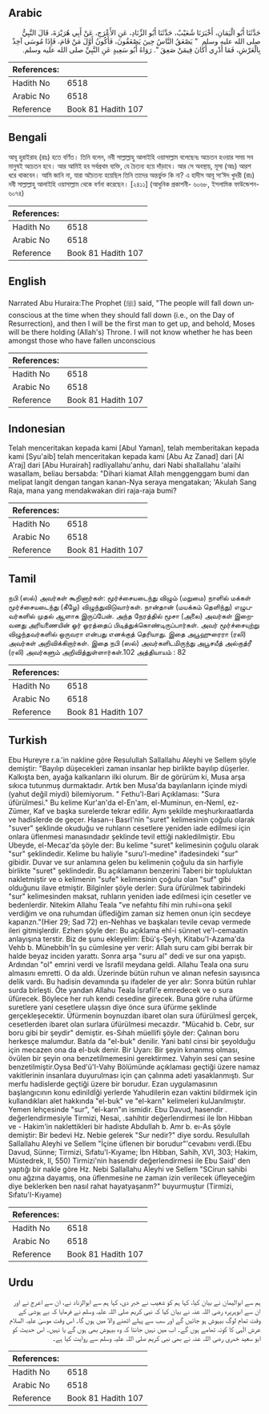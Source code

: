 ## Arabic


<div dir="rtl" lang="ar" style={{fontSize:'larger',backgroundColor:'#f8f9fa',padding:20}}>
حَدَّثَنَا أَبُو الْيَمَانِ، أَخْبَرَنَا شُعَيْبٌ، حَدَّثَنَا أَبُو الزِّنَادِ، عَنِ الأَعْرَجِ، عَنْ أَبِي هُرَيْرَةَ، قَالَ النَّبِيُّ صلى الله عليه وسلم ‏ "‏ يَصْعَقُ النَّاسُ حِينَ يَصْعَقُونَ، فَأَكُونُ أَوَّلَ مَنْ قَامَ، فَإِذَا مُوسَى آخِذٌ بِالْعَرْشِ، فَمَا أَدْرِي أَكَانَ فِيمَنْ صَعِقَ ‏"‏‏.‏ رَوَاهُ أَبُو سَعِيدٍ عَنِ النَّبِيِّ صلى الله عليه وسلم‏.‏
</div>
<div style={{backgroundColor:'#f8f9fa',padding:20, marginBottom: 10}}><table> <thead> <tr> <th>References:</th> <th></th> </tr> </thead> <tbody><tr><td>Hadith No</td><td>6518</td></tr><tr><td>Arabic No</td><td>6518</td></tr><tr><td>Reference</td><td>Book 81 Hadith 107</td></tr></tbody></table></div>

## Bengali


<div dir="ltr" lang="bn" style={{fontSize:'larger',backgroundColor:'#f8f9fa',padding:20}}>
আবূ হুরাইরাহ (রাঃ) হতে বর্ণিত। তিনি বলেন, নবী সাল্লাল্লাহু আলাইহি ওয়াসাল্লাম বলেছেনঃ অচেতন হওয়ার সময় সব মানুষই অচেতন হবে। আর আমিই হব সর্বপ্রথম ব্যক্তি, যে চৈতন্য হয়ে দাঁড়াবে। আর সে অবস্থায়, মূসা (আঃ) আরশ ধরে থাকবেন। আমি জানি না, যারা অচৈতন্য হয়েছিল তিনি তাদের অন্তর্ভুক্ত কি না? এ হাদীস আবূ সা‘ঈদ খুদরী (রাঃ) নবী সাল্লাল্লাহু আলাইহি ওয়াসাল্লাম থেকে বর্ণনা করেছেন। [২৪১১] (আধুনিক প্রকাশনী- ৬০৬৮, ইসলামিক ফাউন্ডেশন- ৬০৭৪)
</div>
<div style={{backgroundColor:'#f8f9fa',padding:20, marginBottom: 10}}><table> <thead> <tr> <th>References:</th> <th></th> </tr> </thead> <tbody><tr><td>Hadith No</td><td>6518</td></tr><tr><td>Arabic No</td><td>6518</td></tr><tr><td>Reference</td><td>Book 81 Hadith 107</td></tr></tbody></table></div>

## English


<div dir="ltr" lang="en" style={{fontSize:'larger',backgroundColor:'#f8f9fa',padding:20}}>
Narrated Abu Huraira:The Prophet (ﷺ) said, "The people will fall down unconscious at the time when they should fall down (i.e., on the Day of Resurrection), and then I will be the first man to get up, and behold, Moses will be there holding (Allah's) Throne. I will not know whether he has been amongst those who have fallen unconscious
</div>
<div style={{backgroundColor:'#f8f9fa',padding:20, marginBottom: 10}}><table> <thead> <tr> <th>References:</th> <th></th> </tr> </thead> <tbody><tr><td>Hadith No</td><td>6518</td></tr><tr><td>Arabic No</td><td>6518</td></tr><tr><td>Reference</td><td>Book 81 Hadith 107</td></tr></tbody></table></div>

## Indonesian


<div dir="ltr" lang="id" style={{fontSize:'larger',backgroundColor:'#f8f9fa',padding:20}}>
Telah menceritakan kepada kami [Abul Yaman], telah memberitakan kepada kami [Syu'aib] telah menceritakan kepada kami [Abu Az Zanad] dari [Al A'raj] dari [Abu Hurairah] radliyallahu'anhu, dari Nabi shallallahu 'alaihi wasallam, beliau bersabda: "Dihari kiamat Allah menggenggam bumi dan melipat langit dengan tangan kanan-Nya seraya mengatakan; 'Akulah Sang Raja, mana yang mendakwakan diri raja-raja bumi?
</div>
<div style={{backgroundColor:'#f8f9fa',padding:20, marginBottom: 10}}><table> <thead> <tr> <th>References:</th> <th></th> </tr> </thead> <tbody><tr><td>Hadith No</td><td>6518</td></tr><tr><td>Arabic No</td><td>6518</td></tr><tr><td>Reference</td><td>Book 81 Hadith 107</td></tr></tbody></table></div>

## Tamil


<div dir="ltr" lang="ta" style={{fontSize:'larger',backgroundColor:'#f8f9fa',padding:20}}>
நபி (ஸல்) அவர்கள் கூறினார்கள்: மூர்ச்சையடைந்து விழும் (மறுமை) நாளில் மக்கள் மூர்ச்சையடைந்து (கீழே) விழுந்துவிடுவார்கள். நான்தான் (மயக்கம் தெளிந்து) எழுபவர்களில் முதல் ஆளாக இருப்பேன். அந்த நேரத்தில் மூசா (அலை) அவர்கள் இறைவனது அரியணையின் ஓர் ஓரத்தைப் பிடித்துக்கொண்டிருப்பார்கள். அவர் மூர்ச்சையுற்று விழுந்தவர்களில் ஒருவரா என்பது எனக்குத் தெரியாது. இதை அபூஹுரைரா (ரலி) அவர்கள் அறிவிக்கிறார்கள். இதை நபி (ஸல்) அவர்களிடமிருந்து அபூசயீத் அல்குத்ரீ (ரலி) அவர்களும் அறிவித்துள்ளார்கள்.102 அத்தியாயம் : 82
</div>
<div style={{backgroundColor:'#f8f9fa',padding:20, marginBottom: 10}}><table> <thead> <tr> <th>References:</th> <th></th> </tr> </thead> <tbody><tr><td>Hadith No</td><td>6518</td></tr><tr><td>Arabic No</td><td>6518</td></tr><tr><td>Reference</td><td>Book 81 Hadith 107</td></tr></tbody></table></div>

## Turkish


<div dir="ltr" lang="tr" style={{fontSize:'larger',backgroundColor:'#f8f9fa',padding:20}}>
Ebu Hureyre r.a.'in nakline göre Resulullah Sallallahu Aleyhi ve Sellem şöyle demiştir: "Bayılıp düşecekleri zaman insanlar hep birlikte bayılıp düşerler. Kalkışta ben, ayağa kalkanların ilki olurum. Bir de görürüm ki, Musa arşa sıkıca tutunmuş durmaktadır. Artık ben Musa'da bayılanların içinde miydi (yahut değil miydi) bilemiyorum. " Fethu'l-Bari Açıklaması: "Sura üfürülmesi." Bu kelime Kur'an'da el-En'am, el-Muminun, en-NemI, ez-Zümer, Kaf ve başka surelerde tekrar edilir. Aynı şekilde meşhurkıraatlarda ve hadislerde de geçer. Hasan-ı Basrl'nin "suret" kelimesinin çoğulu olarak "suver" şeklinde okuduğu ve ruhların cesetlere yeniden iade edilmesi için onlara üflenmesi manasındadır şeklinde tevil ettiği nakledilmiştir. Ebu Ubeyde, el-Mecaz'da şöyle der: Bu kelime "suret" kelimesinin çoğulu olarak "sur" şeklindedir. Kelime bu haliyle "suru'l-medine" ifadesindeki "sur" gibidir. Duvar ve sur anlamına gelen bu kelimenin çoğulu da sin harfiyle birlikte "suret" şeklindedir. Bu açıklamanın benzerini Taberi bir topluluktan nakletmiştir ve o kelimenin "sufe" kelimesinin çoğulu olan "suf" gibi olduğunu ilave etmiştir. Bilginler şöyle derler: Sura üfürülmek tabirindeki "sur" kelimesinden maksat, ruhların yeniden iade edilmesi için cesetler ve bedenlerdir. Nitekim Allahu Teala "ve nefahtu fihi min ruhi=ona şekil verdiğim ve ona ruhumdan üflediğim zaman siz hemen onun için secdeye kapanzn."(Hier 29; Sad 72) en-Nehhas ve başkaları tevile cevap vermede ileri gitmişlerdir. Ezherı şöyle der: Bu açıklama ehl-i sünnet ve'l-cemaatin anlayışına terstir. Biz de şunu ekleyelim: Ebü'ş-Şeyh, Kitabu'I-Azama'da Vehb b. Münebbih'İn şu cümlesine yer verir: Allah suru cam gibi berrak bir halde beyaz inciden yarattı. Sonra arşa "suru al" dedi ve sur ona yapıştı. Ardından "ol" emrini verdi ve İsrafil meydana geldi. Allahu Teala ona suru almasını emretti. O da aldı. Üzerinde bütün ruhun ve alınan nefesin sayısınca delik vardı. Bu hadisin devamında şu ifadeler de yer alır: Sonra bütün ruhlar surda birleşti. Öte yandan Allahu Teala İsrafil'e emredecek ve o sura üfürecek. Böylece her ruh kendi cesedine girecek. Buna göre ruha üfürme suretlere yani cesetlere ulaşsın diye önce sura üfürme şeklinde gerçekleşecektir. Üfürmenin boynuzdan ibaret olan sura üfürülmesİ gerçek, cesetlerden ibaret olan surlara üfürülmesi mecazdır. "Mücahid b. Cebr, sur boru gibi bir şeydir" demiştir. es-Sıhah müellifi şöyle der: Çalınan boru herkesçe malumdur. Batıla da "el-buk" denilir. Yani batıl cinsi bir şeyolduğu için mecazen ona da el-buk denir. Bir Uyarı: Bir şeyin kınanmış olması, övülen bir şeyin ona benzetilmemesini gerektirmez. Vahyin sesi çan sesine benzetilmiştir.Oysa Bed'ü'I-Vahy Bölümünde açıklaması geçtiği üzere namaz vakitlerinin insanlara duyurulması için çan çalınma adeti yasaklanmıştı. Sur merfu hadislerde geçtiği üzere bir borudur. Ezan uygulamasının başlangıcının konu edinildİği yerlerde Yahudilerin ezan vaktini bildirmek için kullandıkları alet hakkında "el-buk" ve "el-karn" kelimeleri kulJanılmıştır. Yemen lehçesinde "sur", "el-karn"ın ismidir. Ebu Davud, hasendir . değerlendirmesiyle Tirmizi, Nesai, .sahihtir değerlendirmesi ile İbn Hibban ve - Hakim'in naklettikleri bir hadiste Abdullah b. Amr b. eı-As şöyle demiştir: Bir bedevi Hz. Nebie gelerek "Sur nedir?" diye sordu. Resulullah Sallallahu Aleyhi ve Sellem "İçine üflenen bir borudur"'cevabını verdi.(Ebu Davud, Sünne; Tirmizi, Sıfatu'l-Kıyame; İbn Hibban, Sahih, XVI, 303; Hakim, Müstedrek, Il, 550) Tirmizi'nin hasendir değerlendirmesi ile Ebu Said' den yaptığı bir nakle göre Hz. Nebi Sallallahu Aleyhi ve Sellem "SCirun sahibi onu ağzına dayamış, ona üflenmesine ne zaman izin verilecek üfleyeceğim diye beklerken ben nasıl rahat hayatyaşanm?" buyurmuştur (Tirmizi, Sıfatu'I-Kıyame)
</div>
<div style={{backgroundColor:'#f8f9fa',padding:20, marginBottom: 10}}><table> <thead> <tr> <th>References:</th> <th></th> </tr> </thead> <tbody><tr><td>Hadith No</td><td>6518</td></tr><tr><td>Arabic No</td><td>6518</td></tr><tr><td>Reference</td><td>Book 81 Hadith 107</td></tr></tbody></table></div>

## Urdu


<div dir="rtl" lang="ur" style={{fontSize:'larger',backgroundColor:'#f8f9fa',padding:20}}>
ہم سے ابوالیمان نے بیان کیا، کہا ہم کو شعیب نے خبر دی، کہا ہم سے ابوالزناد نے، ان سے اعرج نے اور ان سے ابوہریرہ رضی اللہ عنہ نے بیان کیا کہ نبی کریم صلی اللہ علیہ وسلم نے فرمایا کہ بے ہوشی کے وقت تمام لوگ بیہوش ہو جائیں گے اور سب سے پہلے اٹھنے والا میں ہوں گا۔ اس وقت موسیٰ علیہ السلام عرش الٰہی کا کونہ تھامے ہوں گے۔ اب میں نہیں جانتا کہ وہ بیہوش بھی ہوں گے یا نہیں۔ اس حدیث کو ابو سعید خدری رضی اللہ عنہ نے بھی نبی کریم صلی اللہ علیہ وسلم سے روایت کیا ہے۔
</div>
<div style={{backgroundColor:'#f8f9fa',padding:20, marginBottom: 10}}><table> <thead> <tr> <th>References:</th> <th></th> </tr> </thead> <tbody><tr><td>Hadith No</td><td>6518</td></tr><tr><td>Arabic No</td><td>6518</td></tr><tr><td>Reference</td><td>Book 81 Hadith 107</td></tr></tbody></table></div>